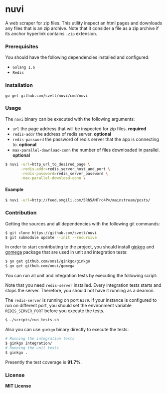 # nuvi

A web scraper for zip files. This utility inspect an html pages and downloads
any files that is an zip archive.  Note that it consider a file as a zip
archive if its anchor hyperlink contains `.zip` extension.

### Prerequisites

You should have the following dependencies installed and configured:

- `Golang 1.6`
- `Redis`

### Installation

```Golang
go get github.com/svett/nuvi/cmd/nuvi
```

### Usage

The `navi` binary can be executed with the following arguments:

- `url` the page address that will be inspected for zip files. **required**
- `redis-addr` the address of redis server. **optional**
- `redis-password` the password of redis server that the app is connecting to. **optional**
- `max-parallel-download-conn` the number of files downloaded in parallel. **optional**

```bash
$ nuvi -url=http_url_to_desired_page \
       -redis-addr=redis_server_host_and_port \
       -redis-password=redis_server_password \
       -max-parallel-download-conn \
```

#### Example

```bash
$ nuvi -url=http://feed.omgili.com/5Rh5AMTrc4Pv/mainstream/posts/
```

### Contribution

Getting the sources and all dependencies with the following git commands:

```bash
$ git clone https://github.com/svett/nuvi
$ git submodule update --init --recursive
```

In order to start contributing to the project, you should install
[ginkgo](http://github.com/onsi/ginkgo) and
[gomega](http://github.com/ons/gomega) package that are used in unit and
integration tests:

```bash
$ go get github.com/onsi/ginkgo/ginkgo
$ go get github.com/onsi/gomega
```

You can run all unit and integration tests by executing the following script:

Note that you need `redis-server` installed. Every integration tests starts and
stops the server. Therefore, you should not have it running as a deamon.

The `redis-server` is running on port `6379`. If your instance is configured to
run on different port, you should set the environment variable `REDIS_SERVER_PORT`
before you execute the tests.

```bash
$ ./scripts/run_tests.sh
```

Also you can use `ginkgo` binary directly to execute the tests:

```bash
# Running the integration tests
$ ginkgo integration/
# Running the unit tests
$ ginkgo .
```

Presently the test coverage is **91.7%**.

### License

**MIT License**

